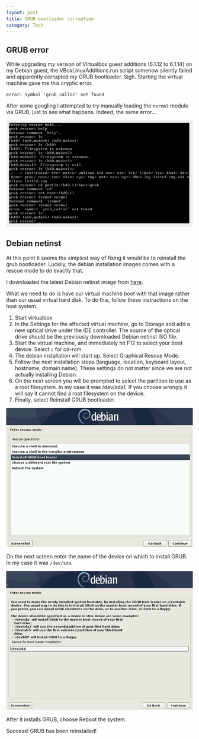 ```yaml
---
layout: post
title: GRUB bootloader corruption
category: Tech
---
```


## GRUB error
While upgrading my version of Virtualbox guest additions (6.1.12 to 6.1.14) on my Debian guest, the VBoxLinuxAdditions.run script somehow silently failed and apparently corrupted my GRUB bootloader.  Sigh.  Starting the virtual machine gave me this cryptic error.

```
error: symbol 'grub_calloc' not found
```

After some googling I attempted to try manually loading the `normal` module via GRUB, just to see what happens.  Indeed, the same error...

![image](/images/GRUB_bootloader_corruption/2020-10-11_180636.png)

## Debian netinst
At this point it seems the simplest way of fixing it would be to reinstall the grub bootloader.  Luckily, the debian installation images comes with a rescue mode to do exactly that.

I downloaded the latest Debian netinst image from [here](https://www.debian.org/distrib/netinst).

What we need to do is have our virtual machine boot with that image rather than our usual virtual hard disk.  To do this, follow these instructions on the host system.

1. Start virtualbox
1. In the Settings for the affected virtual machine, go to Storage and add a new optical drive under the IDE controller.  The source of the optical drive should be the previously downloaded Debian netinst ISO file.
1. Start the virtual machine, and immediately hit F12 to select your boot device.  Select `c` for cd-rom.
1. The debian installation will start up.  Select Graphical Rescue Mode.
1. Follow the next installation steps (language, location, keyboard layout, hostname, domain name).  These settings do not matter since we are not actually installing Debian.
1. On the next screen you will be prompted to select the partition to use as a root filesystem.  In my case it was /dev/sda1.  If you choose wrongly it will say it cannot find a root filesystem on the device.
1. Finally, select Reinstall GRUB bootloader.

![image](/images/GRUB_bootloader_corruption/2020-10-11_190440.png)

On the next screen enter the name of the device on which to install GRUB.  In my case it was `/dev/sda`.

![image](/images/GRUB_bootloader_corruption/2020-10-11_190527.png)

After it installs GRUB, choose Reboot the system.

Success!  GRUB has been reinstalled!

